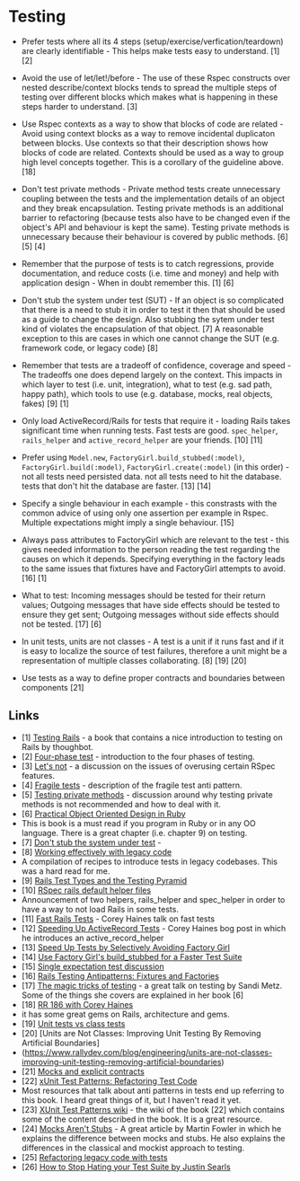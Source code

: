 # Testing

- Prefer tests where all its 4 steps (setup/exercise/verfication/teardown) are clearly identifiable - This helps make
tests easy to understand. [1] [2]

- Avoid the use of let/let!/before - The use of these Rspec constructs over nested describe/context blocks tends to
spread the multiple steps of testing over different blocks which makes what is happening in these steps harder to
understand. [3]

- Use Rspec contexts as a way to show that blocks of code are related - Avoid using context blocks as a way to remove
incidental duplicaton between blocks. Use contexts so that their description shows how blocks of code are related.
Contexts should be used as a way to group high level concepts together. This is a corollary of the guideline above. [18]

- Don't test private methods - Private method tests create unnecessary coupling between the tests and the implementation
details of an object and they break encapsulation. Testing private methods is an additional barrier to refactoring
(because tests also have to be changed even if the object's API and behaviour is kept the same). Testing private methods
is unnecessary because their behaviour is covered by public methods. [6] [5] [4]

- Remember that the purpose of tests is to catch regressions, provide documentation, and reduce costs (i.e. time
and money) and help with application design - When in doubt remember this. [1] [6]

- Don't stub the system under test (SUT) - If an object is so complicated that there is a need to stub it in order to test it then
that should be used as a guide to change the design. Also stubbing the sytem under test kind of violates the
encapsulation of that object. [7] A reasonable exception to this are cases in which one cannot change the SUT (e.g.
framework code, or legacy code) [8]

- Remember that tests are a tradeoff of confidence, coverage and speed - The tradeoffs one does depend largely on the
context. This impacts in which layer to test (i.e. unit, integration), what to test (e.g. sad path, happy path), which
tools to use (e.g. database, mocks, real objects, fakes) [9] [1]

- Only load ActiveRecord/Rails for tests that require it - loading Rails takes significant time when running tests. Fast
tests are good. `spec_helper`, `rails_helper` and `active_record_helper` are your friends. [10] [11]

- Prefer using `Model.new`, `FactoryGirl.build_stubbed(:model)`, `FactoryGirl.build(:model)`, `FactoryGirl.create(:model)`
(in this order) - not all tests need persisted data. not all tests need to hit the database. tests that don't hit the
database are faster. [13] [14]

- Specify a single behaviour in each example - this constrasts with the common advice of using only one assertion per
example in Rspec. Multiple expectations might imply a single behaviour. [15]

- Always pass attributes to FactoryGirl which are relevant to the test - this gives needed information to the person
reading the test regarding the causes on which it depends. Specifying everything in the factory leads to the same issues
that fixtures have and FactoryGirl attempts to avoid. [16] [1]

- What to test: Incoming messages should be tested for their return values; Outgoing messages that have side effects
should be tested to ensure they get sent; Outgoing messages without side effects should not be tested. [17] [6]

- In unit tests, units are not classes - A test is a unit if it runs fast and if it is easy to localize the source of
test failures, therefore a unit might be a representation of multiple classes collaborating. [8] [19] [20]

- Use tests as a way to define proper contracts and boundaries between components [21]

## Links
- [1] [Testing Rails](https://gumroad.com/l/testing-rails) - a book that contains a nice introduction to testing on
Rails by thoughbot.
- [2] [Four-phase test](https://robots.thoughtbot.com/four-phase-test) - introduction to the four phases of testing.
- [3] [Let's not](https://robots.thoughtbot.com/lets-not) - a discussion on the issues of overusing certain RSpec
features.
- [4] [Fragile tests](http://xunitpatterns.com/Fragile%20Test.html) - description of the fragile test anti pattern.
- [5] [Testing private methods](https://practicingruby.com/articles/testing-private-methods) - discussion around why
testing private methods is not recommended and how to deal with it.
- [6] [Practical Object Oriented Design in Ruby](http://www.amazon.com/Practical-Object-Oriented-Design-Ruby-Addison-Wesley/dp/0321721330)
- This is book is a must read if you program in Ruby or in any OO language. There is a great chapter (i.e. chapter 9)
on testing.
- [7] [Don't stub the system under test](https://robots.thoughtbot.com/don-t-stub-the-system-under-test) -
- [8] [Working effectively with legacy code](http://www.amazon.com/Working-Effectively-Legacy-Michael-Feathers/dp/0131177052)
- A compilation of recipes to introduce tests in legacy codebases. This was a hard read for me.
- [9] [Rails Test Types and the Testing Pyramid](https://robots.thoughtbot.com/rails-test-types-and-the-testing-pyramid)
- [10] [RSpec rails default helper files](https://relishapp.com/rspec/rspec-rails/docs/upgrade#default-helper-files)
- Announcement of two helpers, rails_helper and spec_helper in order to have a way to not load Rails in some tests.
- [11] [Fast Rails Tests](https://www.youtube.com/watch?v=bNn6M2vqxHE) - Corey Haines talk on fast tests
- [12] [Speeding Up ActiveRecord Tests](http://articles.coreyhaines.com/posts/active-record-spec-helper/) - Corey Haines
bog post in which he introduces an active_record_helper
- [13] [Speed Up Tests by Selectively Avoiding Factory Girl](https://robots.thoughtbot.com/speed-up-tests-by-selectively-avoiding-factory-girl)
- [14] [Use Factory Girl's build_stubbed for a Faster Test Suite](https://robots.thoughtbot.com/use-factory-girls-build-stubbed-for-a-faster-test)
- [15] [Single expectation test discussion](https://github.com/andreareginato/betterspecs/issues/5#issuecomment-9110114)
- [16] [Rails Testing Antipatterns: Fixtures and Factories](https://semaphoreci.com/blog/2014/01/14/rails-testing-antipatterns-fixtures-and-factories.html)
- [17] [The magic tricks of testing](https://www.youtube.com/watch?v=URSWYvyc42M) - a great talk on testing by Sandi
Metz. Some of the things she covers are explained in her book [6]
- [18] [RR 186 with Corey Haines](https://devchat.tv/ruby-rogues/186-rr-the-4-rules-of-simple-design-with-corey-haines)
- it has some great gems on Rails, architecture and gems.
- [19] [Unit tests vs class tests](http://blog.arkency.com/2014/09/unit-tests-vs-class-tests/)
- [20] [Units are Not Classes: Improving Unit Testing By Removing Artificial Boundaries]
- (https://www.rallydev.com/blog/engineering/units-are-not-classes-improving-unit-testing-removing-artificial-boundaries)
- [21] [Mocks and explicit contracts](http://blog.plataformatec.com.br/2015/10/mocks-and-explicit-contracts/)
- [22] [xUnit Test Patterns: Refactoring Test Code](http://www.amazon.com/xUnit-Test-Patterns-Refactoring-Code/dp/0131495054)
- Most resources that talk about anti patterns in tests end up referring to this book. I heard great things of it, but I
haven't read it yet.
- [23] [XUnit Test Patterns wiki](http://xunitpatterns.com/) - the wiki of the book [22] which contains some of the content described in the
book. It is a great resource.
- [24] [Mocks Aren't Stubs](http://martinfowler.com/articles/mocksArentStubs.html) - A great article by Martin Fowler
in which he explains the difference between mocks and stubs. He also explains the differences in the classical and
mockist approach to testing.
- [25] [Refactoring legacy code with tests](https://github.com/testdouble/contributing-tests/wiki/Refactoring-Legacy-code-with-tests)
- [26] [How to Stop Hating your Test Suite by Justin Searls](https://www.youtube.com/watch?v=VD51AkG8EZw&list=PLE7tQUdRKcyYqT3LHMg4iH270kfyENCpp&index=10)

